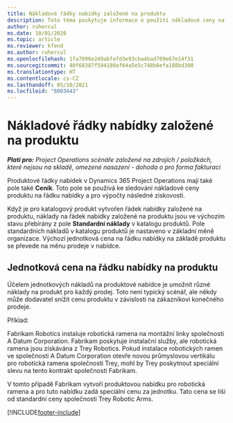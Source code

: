 ```yaml
---
title: Nákladové řádky nabídky založené na produktu
description: Toto téma poskytuje informace o použití nákladové ceny na řádku nabídky založené na produktu.
author: ruhercul
ms.date: 10/01/2020
ms.topic: article
ms.reviewer: kfend
ms.author: ruhercul
ms.openlocfilehash: 1fa7896e249abfefd3e93cba4bad789e67e14f31
ms.sourcegitcommit: 40f68387f594180af64a5e5c748b6efa188bd300
ms.translationtype: HT
ms.contentlocale: cs-CZ
ms.lasthandoff: 05/10/2021
ms.locfileid: "6003443"
---
```

# <a name="costing-product-based-quote-lines"></a>Nákladové řádky nabídky založené na produktu

_**Platí pro:** Project Operations scénáře založené na zdrojích / položkách, které nejsou na skladě, omezené nasazení - dohoda o pro forma fakturaci_


Produktové řádky nabídek v Dynamics 365 Project Operations mají také pole také **Ceník**. Toto pole se používá ke sledování nákladové ceny produktu na řádku nabídky a pro výpočty následné ziskovosti.

Když je pro katalogový produkt vytvořen řádek nabídky založené na produktu, náklady na řádek nabídky založené na produktu jsou ve výchozím stavu přebírány z pole **Standardní náklady** v katalogu produktů. Pole standardních nákladů v katalogu produktů je nastaveno v základní měně organizace. Výchozí jednotková cena na řádku nabídky na základě produktu se převede na měnu prodeje v nabídce.

## <a name="unit-cost-on-a-product-based-quote-line"></a>Jednotková cena na řádku nabídky na produktu

Účelem jednotkových nákladů na produktové nabídce je umožnit různé náklady na produkt pro každý prodej. Toto není typický scénář, ale někdy může dodavatel snížit cenu produktu v závislosti na zákazníkovi konečného prodeje.

Příklad:

Fabrikam Robotics instaluje robotická ramena na montážní linky společnosti A Datum Corporation. Fabrikam poskytuje instalační služby, ale robotická ramena jsou získávána z Trey Robotics. Pokud instalace robotických ramen ve společnosti A Datum Corporation otevře novou průmyslovou vertikálu pro robotická ramena společnosti Trey, mohl by Trey poskytnout speciální slevu na tento kontrakt společnosti Fabrikam.

V tomto případě Fabrikam vytvoří produktovou nabídku pro robotická ramena a pro tuto nabídku zadá speciální cenu za jednotku. Tato cena se liší od standardní ceny společnosti Trey Robotic Arms.


[!INCLUDE[footer-include](../../includes/footer-banner.md)]